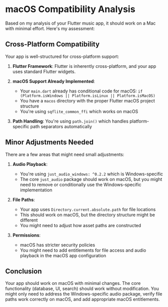 # macOS Compatibility Analysis

Based on my analysis of your Flutter music app, it should work on a Mac with minimal effort. Here's my assessment:

## Cross-Platform Compatibility

Your app is well-structured for cross-platform support:

1. **Flutter Framework**: Flutter is inherently cross-platform, and your app uses standard Flutter widgets.

2. **macOS Support Already Implemented**: 
   - Your `main.dart` already has conditional code for macOS: `if (Platform.isWindows || Platform.isLinux || Platform.isMacOS)`
   - You have a `macos` directory with the proper Flutter macOS project structure
   - You're using `sqflite_common_ffi` which works on macOS

3. **Path Handling**: You're using `path.join()` which handles platform-specific path separators automatically

## Minor Adjustments Needed

There are a few areas that might need small adjustments:

1. **Audio Playback**: 
   - You're using `just_audio_windows: ^0.2.2` which is Windows-specific
   - The core `just_audio` package should work on macOS, but you might need to remove or conditionally use the Windows-specific implementation

2. **File Paths**: 
   - Your app uses `Directory.current.absolute.path` for file locations
   - This should work on macOS, but the directory structure might be different
   - You might need to adjust how asset paths are constructed

3. **Permissions**: 
   - macOS has stricter security policies
   - You might need to add entitlements for file access and audio playback in the macOS app configuration

## Conclusion

Your app should work on macOS with minimal changes. The core functionality (database, UI, search) should work without modification. You might only need to address the Windows-specific audio package, verify file paths work correctly on macOS, and add appropriate macOS entitlements.